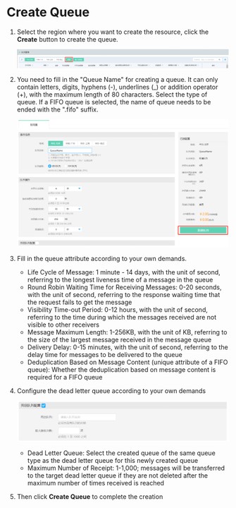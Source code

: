 # Create Queue

1. Select the region where you want to create the resource, click the **Create** button to create the queue.

   ![创建](../../../../../image/Internet-Middleware/Queue-Service/操作指南-01.png)

2. You need to fill in the "Queue Name" for creating a queue. It can only contain letters, digits, hyphens (-), underlines (_)  or addition operator (+), with the maximum length of 80 characters. Select the type of queue. If a FIFO queue is selected, the name of queue needs to be ended with the ".fifo" suffix.

   ![创建详情](../../../../../image/Internet-Middleware/Queue-Service/操作指南-02.png)

3. Fill in the queue attribute according to your own demands.

   - Life Cycle of Message: 1 minute - 14 days, with the unit of second, referring to the longest liveness time of a message in the queue
   - Round Robin Waiting Time for Receiving Messages: 0-20 seconds, with the unit of second, referring to the response waiting time that the request fails to get the message
   - Visibility Time-out Period: 0-12 hours, with the unit of second, referring to the time during which the messages received are not visible to other receivers
   - Message Maximum Length: 1-256KB, with the unit of KB, referring to the size of the largest message received in the message queue
   - Delivery Delay: 0-15 minutes, with the unit of second, referring to the delay time for messages to be delivered to the queue
   -   Deduplication Based on Message Content (unique attribute of a FIFO queue): Whether the deduplication based on message content is required for a FIFO queue

4. Configure the dead letter queue according to your own demands

   ![创建配置](../../../../../image/Internet-Middleware/Queue-Service/操作指南-03.png)

   - Dead Letter Queue: Select the created queue of the same queue type as the dead letter queue for this newly created queue
   - Maximum Number of Receipt: 1-1,000; messages will be transferred to the target dead letter queue if they are not deleted after the maximum number of times received is reached

5. Then click **Create Queue** to complete the creation
